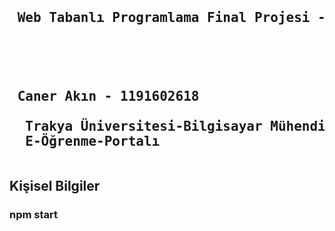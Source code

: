<pre>
  <h2> <br> Web Tabanlı Programlama Final Projesi - E-Öğrenme-Portalı  </br> <h2>
  <br> Caner Akın - 1191602618 </br>
  <a>Trakya Üniversitesi-Bilgisayar Mühendisliği </a>
  E-Öğrenme-Portalı   
</pre>
<h2>  Kişisel Bilgiler </h2>

### npm start
